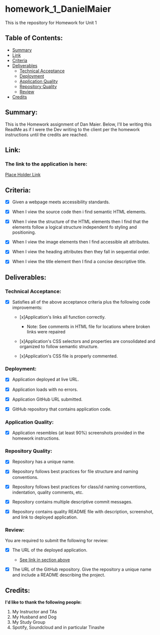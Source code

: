 # homework_1_DanielMaier
This is the repository for Homework for Unit 1

## Table of Contents:

 * <a href = "#Summary"> Summary </a> 
 * <a href = "#Link"> Link </a> 
 * <a href = "#Criteria"> Criteria </a> 
 * <a href = "#Deliverables"> Deliverables </a> 
    * <a href = "#Technical_Acceptance"> Technical Acceptance </a>
    * <a href = "#Deployment"> Deployment </a>
    * <a href = "#Application_Quality"> Application Quality </a>
    * <a href = "#Repository_Quality"> Repository Quality </a>
    * <a href = "#Review"> Review </a>
 * <a href = "#Credits"> Credits </a> 


## <div id="Summary"> Summary:

This is the Homework assignment of Dan Maier. Below, I'll be writing this ReadMe as if I were the Dev writing to the client per the homework instructions until the credits are reached.

## <div id="Link"> Link:

### The link to the application is here:
[Place Holder Link](placeholder)

## <div id="Criteria"> Criteria:

- [x] Given a webpage meets accessibility standards.
- [x] When I view the source code then i find semantic HTML elements.
- [x] When I view the structure of the HTML elements then I find that the elements follow a logical structure independent fo styling and positioning.
- [x] When I view the image elements then I find accessible alt attributes.
- [x] When I view the heading attributes then they fall in sequential order.
- [x] When I view the title element then I find a concise descriptive title.


## <div id="Deliverables"> Deliverables:

### <div id="Technical_Acceptance"> Technical Acceptance:
- [x] Satisfies all of the above acceptance criteria plus the following code improvements:

  - [x]Application's links all function correctly.
    * Note: See comments in HTML file for locations where broken links were repaired

  - [x]Application's CSS selectors and properties are consolidated and organized to follow semantic structure.

  - [x]Application's CSS file is properly commented.

### <div id="Deployment"> Deployment:

- [x] Application deployed at live URL.

- [x] Application loads with no errors.

- [x] Application GitHub URL submitted.

- [x] GitHub repository that contains application code.

### <div id="Application_Quality"> Application Quality:

- [x] Application resembles (at least 90%) screenshots provided in the homework instructions.

### <div id="Repository_Quality"> Repository Quality:

- [x] Repository has a unique name.

- [x] Repository follows best practices for file structure and naming conventions.

- [x] Repository follows best practices for class/id naming conventions, indentation, quality comments, etc.

- [x] Repository contains multiple descriptive commit messages.

- [x] Repository contains quality README file with description, screenshot, and link to deployed application.

### <div id="Review"> Review:

You are required to submit the following for review:

- [x] The URL of the deployed application.
    - <a href = "#Link"> See link in section above </a> 

- [x] The URL of the GitHub repository. Give the repository a unique name and include a README describing the project.


## <div id="Credits"> Credits:

**I'd like to thank the following people:**

1. My Instructor and TAs 
3. My Husband and Dog
4. My Study Group
5. Spotify, Soundcloud and in particular Tinashe


